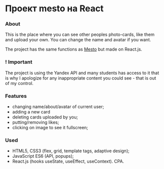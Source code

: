 # Проект mesto на React

### **About**
This is the place where you can see other peoples photo-cards, like them and upload your own. You can change the name and avatar if you want. <br>

The project has the same functions as [Mesto](https://github.com/bellabzhu/app_mesto) but made on React.js.

### **! Important**
The project is using the Yandex API and many students has access to it that is why I apologize for any inappropriate content you could see - that is out of my control.

### **Features**
* changing name/about/avatar of current user;
* adding a new card
* deleting cards uploaded by you;
* putting/removing likes;
* clicking on image to see it fullscreen;

### **Used**
* HTML5, CSS3 (flex, grid, template tags, adaptive design); 
* JavaScript ES6 (API, popups);
* React.js (hooks useState, useEffect, useContext). CPA.